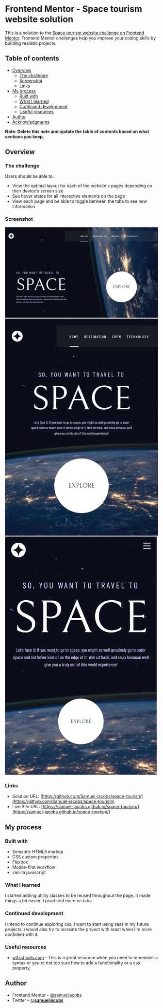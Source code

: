# Frontend Mentor - Space tourism website solution

This is a solution to the [Space tourism website challenge on Frontend Mentor](https://www.frontendmentor.io/challenges/space-tourism-multipage-website-gRWj1URZ3). Frontend Mentor challenges help you improve your coding skills by building realistic projects. 

## Table of contents

- [Overview](#overview)
  - [The challenge](#the-challenge)
  - [Screenshot](#screenshot)
  - [Links](#links)
- [My process](#my-process)
  - [Built with](#built-with)
  - [What I learned](#what-i-learned)
  - [Continued development](#continued-development)
  - [Useful resources](#useful-resources)
- [Author](#author)
- [Acknowledgments](#acknowledgments)

**Note: Delete this note and update the table of contents based on what sections you keep.**

## Overview

### The challenge

Users should be able to:

- View the optimal layout for each of the website's pages depending on their device's screen size
- See hover states for all interactive elements on the page
- View each page and be able to toggle between the tabs to see new information

### Screenshot

![](./assets/screenshots/space-desktop.png)
![](./assets/screenshots/space-tablet.png)
![](./assets/screenshots/space-mobile.png)


### Links

- Solution URL: [https://github.com/Samuel-jacobs/space-tourism](https://github.com/Samuel-jacobs/space-tourism)
- Live Site URL: [https://samuel-jacobs.github.io/space-tourism/](https://samuel-jacobs.github.io/space-tourism/)

## My process

### Built with

- Semantic HTML5 markup
- CSS custom properties
- Flexbox
- Mobile-first workflow
- vanilla javascript


### What I learned

i started adding utility classes to be reused throughout the page. It made things a bit easier. I practiced more on tabs.

### Continued development

i intend to continue exploring css, I want to start using sass in my future projects. I would also try to recreate the project with react when I'm more confident with it.

### Useful resources

- [w3schools.com](https://www.w3schools.com) - This is a great resource when you need to remember a syntax or you're not too sure how to add a functionality or a css property. 




## Author


- Frontend Mentor - [@samueljacobs](https://www.frontendmentor.io/profile/samueljacobs)
- Twitter - [@__samueljacobs__](https://www.twitter.com/_samueljacobs_)



